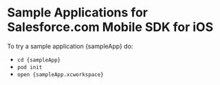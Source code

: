 # Sample Applications for Salesforce.com Mobile SDK for iOS

To try a sample application {sampleApp} do:
- `cd {sampleApp}`
- `pod init`
- `open {sampleApp.xcworkspace}`
